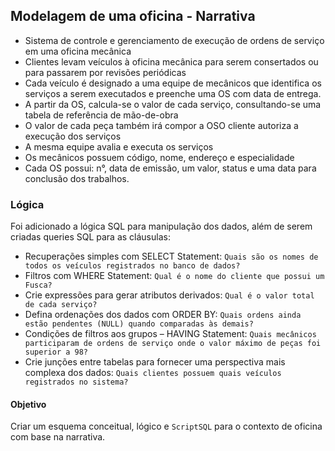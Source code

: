 ## Modelagem de uma oficina - Narrativa

- Sistema de controle e gerenciamento de execução de ordens de serviço em uma oficina mecânica
- Clientes levam veículos à oficina mecânica para serem consertados ou para passarem por revisões  periódicas
- Cada veículo é designado a uma equipe de mecânicos que identifica os serviços a serem executados e preenche uma OS com data de entrega.
- A partir da OS, calcula-se o valor de cada serviço, consultando-se uma tabela de referência de mão-de-obra
- O valor de cada peça também irá compor a OSO cliente autoriza a execução dos serviços
- A mesma equipe avalia e executa os serviços
- Os mecânicos possuem código, nome, endereço e especialidade
- Cada OS possui: n°, data de emissão, um valor, status e uma data para conclusão dos trabalhos.


### Lógica

Foi adicionado a lógica SQL para manipulação dos dados, além de serem criadas queries SQL para as cláusulas:
- Recuperações simples com SELECT Statement: `Quais são os nomes de todos os veículos registrados no banco de dados?`
- Filtros com WHERE Statement: `Qual é o nome do cliente que possui um Fusca?`
- Crie expressões para gerar atributos derivados: `Qual é o valor total de cada serviço?`
- Defina ordenações dos dados com ORDER BY: `Quais ordens ainda estão pendentes (NULL) quando comparadas às demais?`
- Condições de filtros aos grupos – HAVING Statement: `Quais mecânicos participaram de ordens de serviço onde o valor máximo de peças foi superior a 98?`
- Crie junções entre tabelas para fornecer uma perspectiva mais complexa dos dados: `Quais clientes possuem quais veículos registrados no sistema?`

#### Objetivo

Criar um esquema conceitual, lógico e `ScriptSQL` para o contexto de oficina com base na narrativa.
